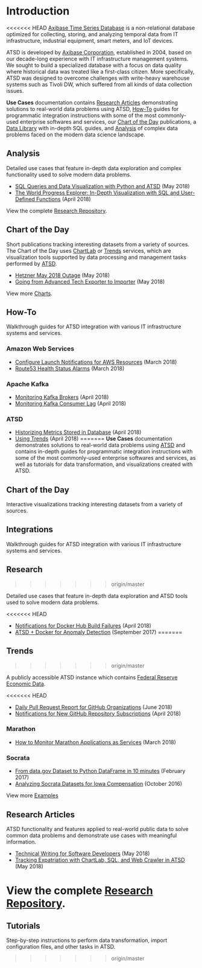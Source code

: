 # Introduction

<<<<<<< HEAD
[Axibase Time Series Database](https://axibase.com/docs/atsd/)  is a non-relational database optimized for collecting, storing, and analyzing temporal data from IT infrastructure, industrial equipment, smart meters, and IoT devices.

ATSD is developed by [Axibase Corporation](https://axibase.com/about-us/), established in 2004, based on our decade-long experience with IT infrastructure management systems. We sought to build a specialized database with a focus on data quality where historical data was treated like a first-class citizen. More specifically, ATSD was designed to overcome challenges with write-heavy warehouse systems such as Tivoli DW, which suffered from all kinds of data collection issues.

**Use Cases** documentation contains [Research Articles](#research-articles) demonstrating solutions to real-world data problems using ATSD, [How-To](#how-to) guides for programmatic integration instructions with some of the most commonly-used enterprise softwares and services, our [Chart of the Day](#chart-of-the-day) publications, a [Data Library](#data-library) with in-depth SQL guides, and [Analysis](#analysis) of complex data problems faced on the modern data science landscape.

## Analysis

Detailed use cases that feature in-depth data exploration and complex functionality used to solve modern data problems.

* [SQL Queries and Data Visualization with Python and ATSD](research/python-budget/README.md) (May 2018)
* [The World Progress Explorer: In-Depth Visualization with SQL and User-Defined Functions](chart-of-the-day/world-progress-explorer/README.md) (April 2018)

View the complete [Research Repository](research/README.md).

## Chart of the Day

Short publications tracking interesting datasets from a variety of sources. The Chart of the Day uses [ChartLab](how-to/shared/chartlab.md) or [Trends](how-to/shared/trends.md) services, which are visualization tools supported by data processing and management tasks performed by [ATSD](https://axibase.com/docs/atsd/).

* [Hetzner May 2018 Outage](chart-of-the-day/hetzner-outage/README.md) (May 2018)
* [Going from Advanced Tech Exporter to Importer](chart-of-the-day/tech-import-export/README.md) (May 2018)

View more [Charts](chart-of-the-day/README.md).

## How-To

Walkthrough guides for ATSD integration with various IT infrastructure systems and services.

### Amazon Web Services

* [Configure Launch Notifications for AWS Resources](how-to/aws/cloud-watch-alert/README.md) (March 2018)
* [Route53 Health Status Alarms](how-to/aws/route53-email-notifications/README.md) (March 2018)

### Apache Kafka

* [Monitoring Kafka Brokers](how-to/kafka/brokers-monitoring/README.md) (April 2018)
* [Monitoring Kafka Consumer Lag](how-to/kafka/consumers-monitoring/README.md) (April 2018)

### ATSD

* [Historizing Metrics Stored in Database](how-to/database/historize/README.md) (April 2018)
* [Using Trends](how-to/shared/trends.md) (April 2018)
=======
**Use Cases** documentation demonstrates solutions to real-world data problems using [ATSD](https://axibase.com/docs/atsd/) and contains in-depth guides for programmatic integration instructions with some of the most commonly-used enterprise softwares and services, as well as tutorials for data transformation, and visualizations created with ATSD.

## Chart of the Day

Interactive visualizations tracking interesting datasets from a variety of sources.

## Integrations

Walkthrough guides for ATSD integration with various IT infrastructure systems and services.

## Research
>>>>>>> origin/master

Detailed use cases that feature in-depth data exploration and ATSD tools used to solve modern data problems.

<<<<<<< HEAD
* [Notifications for Docker Hub Build Failures](how-to/docker/README.md) (April 2018)
* [ATSD + Docker for Anomaly Detection](how-to/docker/docker-engine.md) (September 2017)
=======
## Trends
>>>>>>> origin/master

A publicly accessible ATSD instance which contains [Federal Reserve Economic Data](https://fred.stlouisfed.org/).

<<<<<<< HEAD
* [Daily Pull Request Report for GitHub Organizations](how-to/github/pr-report.md) (June 2018)
* [Notifications for New GitHub Repository Subscriptions](how-to/github/watch-notification.md) (April 2018)

### Marathon

* [How to Monitor Marathon Applications as Services](how-to/marathon/capacity-and-usage/README.md) (March 2018)

### Socrata

* [From data.gov Dataset to Python DataFrame in 10 minutes](how-to/socrata/python/README.md) (February 2017)
* [Analyzing Socrata Datasets for Iowa Compensation](how-to/socrata/iowa-compensation/README.md) (October 2016)

View more [Examples](how-to/README.md)

## Research Articles

ATSD functionality and features applied to real-world public data to solve common data problems and demonstrate use cases with meaningful information.

* [Technical Writing for Software Developers](research/workshop/technical-writing.md) (May 2018)
* [Tracking Expatriation with ChartLab, SQL, and Web Crawler in ATSD](research/expatriation/README.md) (May 2018)

View the complete [Research Repository](research/README.md).
=======
## Tutorials

Step-by-step instructions to perform data transformation, import configuration files, and other tasks in ATSD.
>>>>>>> origin/master
